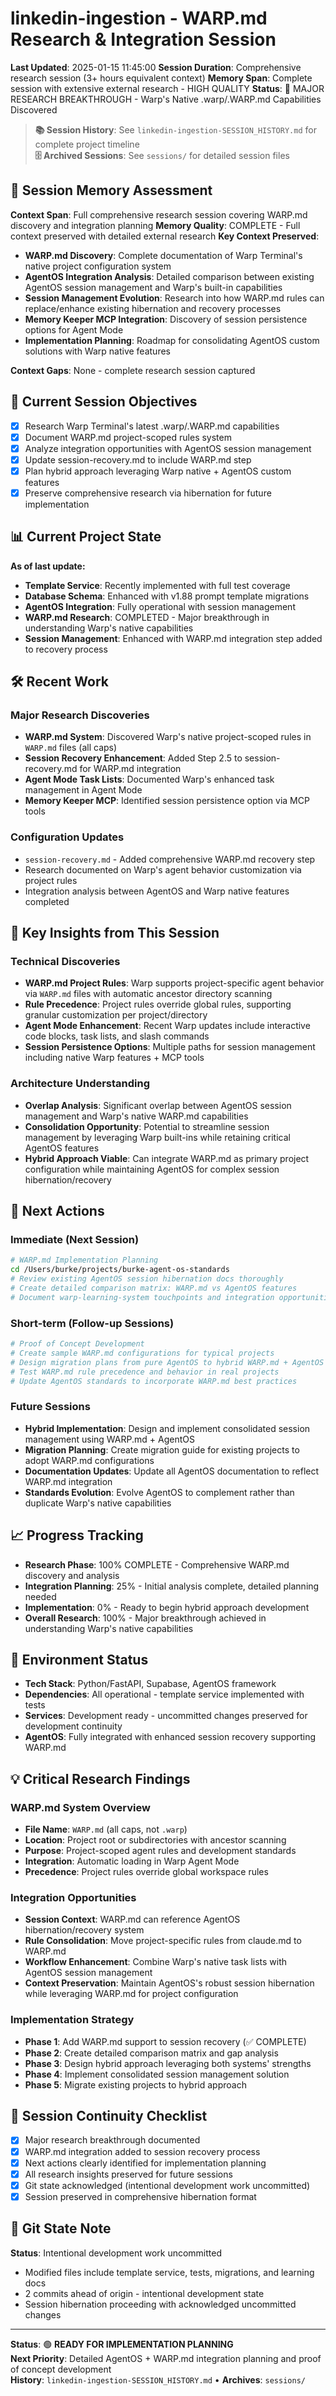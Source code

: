 # linkedin-ingestion - WARP.md Research & Integration Session
**Last Updated**: 2025-01-15 11:45:00
**Session Duration**: Comprehensive research session (3+ hours equivalent context)
**Memory Span**: Complete session with extensive external research - HIGH QUALITY
**Status**: 🎯 MAJOR RESEARCH BREAKTHROUGH - Warp's Native .warp/.WARP.md Capabilities Discovered

> **📚 Session History**: See `linkedin-ingestion-SESSION_HISTORY.md` for complete project timeline  
> **🗄️ Archived Sessions**: See `sessions/` for detailed session files

## 🧠 **Session Memory Assessment**
**Context Span**: Full comprehensive research session covering WARP.md discovery and integration planning
**Memory Quality**: COMPLETE - Full context preserved with detailed external research
**Key Context Preserved**:
- **WARP.md Discovery**: Complete documentation of Warp Terminal's native project configuration system
- **AgentOS Integration Analysis**: Detailed comparison between existing AgentOS session management and Warp's built-in capabilities  
- **Session Management Evolution**: Research into how WARP.md rules can replace/enhance existing hibernation and recovery processes
- **Memory Keeper MCP Integration**: Discovery of session persistence options for Agent Mode
- **Implementation Planning**: Roadmap for consolidating AgentOS custom solutions with Warp native features

**Context Gaps**: None - complete research session captured

## 🎯 **Current Session Objectives**
- [x] Research Warp Terminal's latest .warp/.WARP.md capabilities 
- [x] Document WARP.md project-scoped rules system
- [x] Analyze integration opportunities with AgentOS session management
- [x] Update session-recovery.md to include WARP.md step
- [x] Plan hybrid approach leveraging Warp native + AgentOS custom features
- [x] Preserve comprehensive research via hibernation for future implementation

## 📊 **Current Project State**
**As of last update:**
- **Template Service**: Recently implemented with full test coverage
- **Database Schema**: Enhanced with v1.88 prompt template migrations  
- **AgentOS Integration**: Fully operational with session management
- **WARP.md Research**: COMPLETED - Major breakthrough in understanding Warp's native capabilities
- **Session Management**: Enhanced with WARP.md integration step added to recovery process

## 🛠️ **Recent Work**

### Major Research Discoveries
- **WARP.md System**: Discovered Warp's native project-scoped rules in `WARP.md` files (all caps)
- **Session Recovery Enhancement**: Added Step 2.5 to session-recovery.md for WARP.md integration
- **Agent Mode Task Lists**: Documented Warp's enhanced task management in Agent Mode
- **Memory Keeper MCP**: Identified session persistence option via MCP tools

### Configuration Updates  
- `session-recovery.md` - Added comprehensive WARP.md recovery step
- Research documented on Warp's agent behavior customization via project rules
- Integration analysis between AgentOS and Warp native features completed

## 🧠 **Key Insights from This Session**

### Technical Discoveries
- **WARP.md Project Rules**: Warp supports project-specific agent behavior via `WARP.md` files with automatic ancestor directory scanning
- **Rule Precedence**: Project rules override global rules, supporting granular customization per project/directory
- **Agent Mode Enhancement**: Recent Warp updates include interactive code blocks, task lists, and slash commands
- **Session Persistence Options**: Multiple paths for session management including native Warp features + MCP tools

### Architecture Understanding
- **Overlap Analysis**: Significant overlap between AgentOS session management and Warp's native WARP.md capabilities
- **Consolidation Opportunity**: Potential to streamline session management by leveraging Warp built-ins while retaining critical AgentOS features
- **Hybrid Approach Viable**: Can integrate WARP.md as primary project configuration while maintaining AgentOS for complex session hibernation/recovery

## 🚀 **Next Actions**

### Immediate (Next Session)
```bash
# WARP.md Implementation Planning
cd /Users/burke/projects/burke-agent-os-standards
# Review existing AgentOS session hibernation docs thoroughly
# Create detailed comparison matrix: WARP.md vs AgentOS features
# Document warp-learning-system touchpoints and integration opportunities
```

### Short-term (Follow-up Sessions)  
```bash
# Proof of Concept Development
# Create sample WARP.md configurations for typical projects
# Design migration plans from pure AgentOS to hybrid WARP.md + AgentOS approach  
# Test WARP.md rule precedence and behavior in real projects
# Update AgentOS standards to incorporate WARP.md best practices
```

### Future Sessions
- **Hybrid Implementation**: Design and implement consolidated session management using WARP.md + AgentOS
- **Migration Planning**: Create migration guide for existing projects to adopt WARP.md configurations
- **Documentation Updates**: Update all AgentOS documentation to reflect WARP.md integration
- **Standards Evolution**: Evolve AgentOS to complement rather than duplicate Warp's native capabilities

## 📈 **Progress Tracking**
- **Research Phase**: 100% COMPLETE - Comprehensive WARP.md discovery and analysis
- **Integration Planning**: 25% - Initial analysis complete, detailed planning needed
- **Implementation**: 0% - Ready to begin hybrid approach development
- **Overall Research**: 100% - Major breakthrough achieved in understanding Warp's native capabilities

## 🔧 **Environment Status**
- **Tech Stack**: Python/FastAPI, Supabase, AgentOS framework
- **Dependencies**: All operational - template service implemented with tests
- **Services**: Development ready - uncommitted changes preserved for development continuity
- **AgentOS**: Fully integrated with enhanced session recovery supporting WARP.md

## 💡 **Critical Research Findings**

### WARP.md System Overview
- **File Name**: `WARP.md` (all caps, not `.warp`)
- **Location**: Project root or subdirectories with ancestor scanning  
- **Purpose**: Project-scoped agent rules and development standards
- **Integration**: Automatic loading in Warp Agent Mode
- **Precedence**: Project rules override global workspace rules

### Integration Opportunities
- **Session Context**: WARP.md can reference AgentOS hibernation/recovery system
- **Rule Consolidation**: Move project-specific rules from claude.md to WARP.md
- **Workflow Enhancement**: Combine Warp's native task lists with AgentOS session management
- **Context Preservation**: Maintain AgentOS's robust session hibernation while leveraging WARP.md for project configuration

### Implementation Strategy
- **Phase 1**: Add WARP.md support to session recovery (✅ COMPLETE)  
- **Phase 2**: Create detailed comparison matrix and gap analysis
- **Phase 3**: Design hybrid approach leveraging both systems' strengths
- **Phase 4**: Implement consolidated session management solution
- **Phase 5**: Migrate existing projects to hybrid approach

## 🔄 **Session Continuity Checklist**
- [x] Major research breakthrough documented
- [x] WARP.md integration added to session recovery process  
- [x] Next actions clearly identified for implementation planning
- [x] All research insights preserved for future sessions
- [x] Git state acknowledged (intentional development work uncommitted)
- [x] Session preserved in comprehensive hibernation format

## 🚨 **Git State Note**
**Status**: Intentional development work uncommitted
- Modified files include template service, tests, migrations, and learning docs
- 2 commits ahead of origin - intentional development state
- Session hibernation proceeding with acknowledged uncommitted changes

---
**Status**: 🟢 **READY FOR IMPLEMENTATION PLANNING**  
**Next Priority**: Detailed AgentOS + WARP.md integration planning and proof of concept development  
**History**: `linkedin-ingestion-SESSION_HISTORY.md` • **Archives**: `sessions/`
